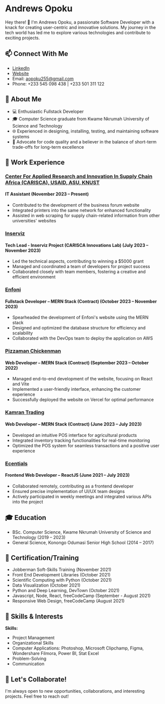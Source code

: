 
# Andrews Opoku

Hey there! 👋 I'm Andrews Opoku, a passionate Software Developer with a knack for creating user-centric and innovative solutions. My journey in the tech world has led me to explore various technologies and contribute to exciting projects.

## 📫 Connect With Me

- [LinkedIn](https://www.linkedin.com/in/andrews-opoku-0b9912196/)
- [Website](https://andrews.inserviz.com)
- Email: aopoku255@gmail.com
- Phone: +233 545 098 438 | +233 501 311 122

## 🚀 About Me

- 💻 Enthusiastic Fullstack Developer
- 🎓 Computer Science graduate from Kwame Nkrumah University of Science and Technology
- 🌐 Experienced in designing, installing, testing, and maintaining software systems
- 🌟 Advocate for code quality and a believer in the balance of short-term trade-offs for long-term excellence

## 💼 Work Experience

### [Center For Applied Research and Innovation In Supply Chain Africa (CARISCA), USAID, ASU, KNUST](#)
#### IT Assistant (November 2023 – Present)
- Contributed to the development of the business forum website
- Integrated printers into the same network for enhanced functionality
- Assisted in web scraping for supply chain-related information from other universities' websites

### [Inserviz](#)
#### Tech Lead - Inserviz Project (CARISCA Innovations Lab) (July 2023 – November 2023)
- Led the technical aspects, contributing to winning a $5000 grant
- Managed and coordinated a team of developers for project success
- Collaborated closely with team members, fostering a creative and efficient environment

### [Enfoni](#)
#### Fullstack Developer – MERN Stack (Contract) (October 2023 – November 2023)
- Spearheaded the development of Enfoni's website using the MERN stack
- Designed and optimized the database structure for efficiency and scalability
- Collaborated with the DevOps team to deploy the application on AWS

### [Pizzaman Chickenman](#)
#### Web Developer – MERN Stack (Contract) (September 2023 – October 2022)
- Managed end-to-end development of the website, focusing on React and Vite
- Implemented a user-friendly interface, enhancing the customer experience
- Successfully deployed the website on Vercel for optimal performance

### [Kamran Trading](#)
#### Web Developer – MERN Stack (Contract) (June 2023 – July 2023)
- Developed an intuitive POS interface for agricultural products
- Integrated inventory tracking functionalities for real-time monitoring
- Optimized the POS system for seamless transactions and a positive user experience

### [Ecentials](#)
#### Frontend Web Developer – ReactJS (June 2021 – July 2023)
- Collaborated remotely, contributing as a frontend developer
- Ensured precise implementation of UI/UX team designs
- Actively participated in weekly meetings and integrated various APIs into the project

## 🎓 Education

- BSc. Computer Science, Kwame Nkrumah University of Science and Technology (2019 – 2023)
- General Science, Konongo Odumasi Senior High School (2014 – 2017)

## 🌱 Certification/Training

- Jobberman Soft-Skills Training (November 2021)
- Front End Development Libraries (October 2021)
- Scientific Computing with Python (October 2021)
- Data Visualization (October 2021)
- Python and Deep Learning, DevTown (October 2021)
- Javascript, Node, React, freeCodeCamp (September - August 2021)
- Responsive Web Design, freeCodeCamp (August 2021)

## 💪 Skills & Interests

**Skills:**
- Project Management
- Organizational Skills
- Computer Applications: Photoshop, Microsoft Clipchamp, Figma, Wondershare Filmora, Power BI, Stat Excel
- Problem-Solving
- Communication


## 🤝 Let's Collaborate!

I'm always open to new opportunities, collaborations, and interesting projects. Feel free to reach out!


